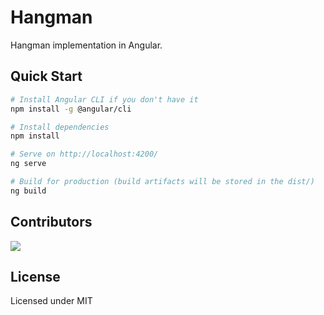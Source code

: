 # Hangman

Hangman implementation in Angular.

## Quick Start

```bash
# Install Angular CLI if you don't have it
npm install -g @angular/cli

# Install dependencies
npm install

# Serve on http://localhost:4200/
ng serve

# Build for production (build artifacts will be stored in the dist/)
ng build

```

## Contributors

<a href="https://github.com/Mohammadreza99A">
  <img src="https://github.com/mohammadreza99a.png?size=50">
</a>

## License

Licensed under MIT

